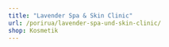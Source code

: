 ```yaml
---
title: "Lavender Spa & Skin Clinic"
url: /porirua/lavender-spa-und-skin-clinic/
shop: Kosmetik
---
```


